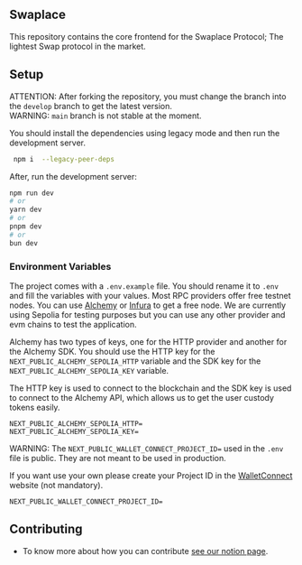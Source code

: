 ## Swaplace

This repository contains the core frontend for the Swaplace Protocol; The lightest Swap protocol in the market.

## Setup

ATTENTION: After forking the repository, you must change the branch into the `develop` branch to get the latest version.  
WARNING: `main` branch is not stable at the moment.

You should install the dependencies using legacy mode and then run the development server.

```bash
 npm i  --legacy-peer-deps
```

After, run the development server:

```bash
npm run dev
# or
yarn dev
# or
pnpm dev
# or
bun dev
```

### Environment Variables

The project comes with a `.env.example` file. You should rename it to `.env` and fill the variables with your values. Most RPC providers offer free testnet nodes. You can use [Alchemy](https://www.alchemy.com/) or [Infura](https://infura.io/) to get a free node. We are currently using Sepolia for testing purposes but you can use any other provider and evm chains to test the application.

Alchemy has two types of keys, one for the HTTP provider and another for the Alchemy SDK. You should use the HTTP key for the `NEXT_PUBLIC_ALCHEMY_SEPOLIA_HTTP` variable and the SDK key for the `NEXT_PUBLIC_ALCHEMY_SEPOLIA_KEY` variable.

The HTTP key is used to connect to the blockchain and the SDK key is used to connect to the Alchemy API, which allows us to get the user custody tokens easily.

```
NEXT_PUBLIC_ALCHEMY_SEPOLIA_HTTP=
NEXT_PUBLIC_ALCHEMY_SEPOLIA_KEY=
```

WARNING: The `NEXT_PUBLIC_WALLET_CONNECT_PROJECT_ID=` used in the `.env` file is public. They are not meant to be used in production.

If you want use your own please create your Project ID in the [WalletConnect](https://cloud.walletconnect.com/) website (not mandatory).

```
NEXT_PUBLIC_WALLET_CONNECT_PROJECT_ID=
```

## Contributing

- To know more about how you can contribute [see our notion page](https://blockful.notion.site/Swaplace-Call-for-Contributors-6e4895d2a7264f679439ab2c124603fe).
